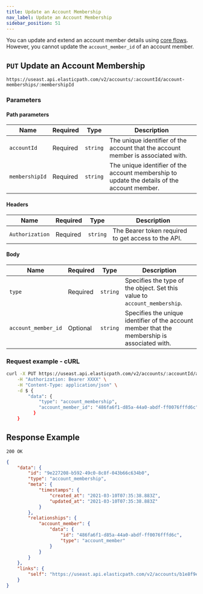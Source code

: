 ```yaml
---
title: Update an Account Membership
nav_label: Update an Account Membership
sidebar_position: 51
---
```


You can update and extend an account member details using [core flows](/docs/commerce-cloud/custom-data/custom-data-flows-api/custom-data-flows-api-overview#extend-a-resource). However, you cannot update the `account_member_id` of an account member.

## `PUT` Update an Account Membership

```http
https://useast.api.elasticpath.com/v2/accounts/:accountId/account-memberships/:membershipId
```

### Parameters

#### Path parameters

| Name           | Required | Type     | Description                                                                                  |
| -------------- | -------- | -------- | -------------------------------------------------------------------------------------------- |
| `accountId`    | Required | `string` | The unique identifier of the account that the account member is associated with.             |
| `membershipId` | Required | `string` | The unique identifier of the account membership to update the details of the account member. |

#### Headers

| Name            | Required | Type     | Description                                         |
| --------------- | -------- | -------- | --------------------------------------------------- |
| `Authorization` | Required | `string` | The Bearer token required to get access to the API. |

#### Body

| Name                | Required | Type     | Description                                                                                   |
| ------------------- | -------- | -------- | --------------------------------------------------------------------------------------------- |
| `type`              | Required | `string` | Specifies the type of the object. Set this value to `account_membership`.                     |
| `account_member_id` | Optional | `string` | Specifies the unique identifier of the account member that the membership is associated with. |

### Request example - cURL

```bash
curl -X PUT https://useast.api.elasticpath.com/v2/accounts/:accountId/account-memberships/:membershipId/ \
    -H "Authorization: Bearer XXXX" \
    -H "Content-Type: application/json" \
    -d $ {
        "data": {
            "type": "account_membership",
            "account_member_id": "486fa6f1-d85a-44a0-abdf-ff0076fffd6c"
          }
    }
```

## Response Example

`200 OK`

```json
{
    "data": {
        "id": "9e227208-b592-49c0-8c8f-043b66c634b0",
        "type": "account_membership",
        "meta": {
            "timestamps": {
                "created_at": "2021-03-10T07:35:38.883Z",
                "updated_at": "2021-03-10T07:35:38.883Z"
            }
        },
        "relationships": {
            "account_member": {
                "data": {
                    "id": "486fa6f1-d85a-44a0-abdf-ff0076fffd6c",
                    "type": "account_member"
                }
            }
        }
    },
    "links": {
        "self": "https://useast.api.elasticpath.com/v2/accounts/b1e8f9ea-7c04-4e16-911c-6898d35731ed/account-memberships/9e227208-b592-49c0-8c8f-043b66c634b0"
    }
}
```
